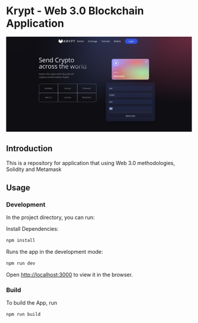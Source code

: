 # Krypt - Web 3.0 Blockchain Application

![Krypt](https://github.com/kalibani/web3.0-App/blob/main/client/src/images/Screen%20Shot%202022-01-09%20at%2018.59.26.png)

## Introduction

This is a repository for application that using Web 3.0 methodologies, Solidity and Metamask

## Usage

### Development

In the project directory, you can run:

Install Dependencies:

```bash
npm install
```

Runs the app in the development mode:

```bash
npm run dev
```

Open [http://localhost:3000](http://localhost:3000) to view it in the browser.

### Build

To build the App, run

```bash
npm run build
```
